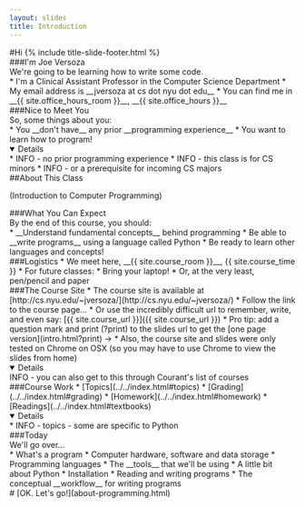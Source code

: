 ```yaml
---
layout: slides
title: Introduction 
---
```

<section markdown="block" class="title-slide">
#Hi
{% include title-slide-footer.html %}
</section>

<section markdown="block">
###I'm Joe Versoza
<aside>
We're going to be learning how to write some code.
</aside>
* I'm a Clinical Assistant Professor in the Computer Science Department
* My email address is __jversoza at cs dot nyu dot edu__
* You can find me in __{{ site.office_hours_room }}__, __{{ site.office_hours }}__
</section>

<section markdown="block">
###Nice to Meet You
<aside>
So, some things about you:
</aside>
* You __don't have__ any prior __programming experience__
* You want to learn how to program!

<details open markdown="block">
* INFO - no prior programming experience
* INFO - this class is for CS minors
* INFO - or a prerequisite for incoming CS majors
</details>
</section>

<section markdown="block">
##About This Class
<p>
<aside>
(Introduction to Computer Programming)
</aside>
</p>
</section>

<section markdown="block">
###What You Can Expect 
<aside>
By the end of this course, you should:
</aside>
* __Understand fundamental concepts__ behind programming
* Be able to __write programs__ using a language called Python
* Be ready to learn other languages and concepts!
</section>

<section markdown="block">
###Logistics
* We meet here, __{{ site.course_room }}__, {{ site.course_time }}
* For future classes:
	* Bring your laptop!
	* Or, at the very least, pen/pencil and paper
</section>

<section markdown="block">
###The Course Site
* The course site is available at [http://cs.nyu.edu/~jversoza/](http://cs.nyu.edu/~jversoza/) 
	* Follow the link to the course page... 
	* Or use the incredibly difficult url to remember, write, and even say: [{{ site.course_url }}]({{ site.course_url }})
* Pro tip: add a question mark and print (?print) to the slides url to get the [one page version](intro.html?print) &rarr;
* Also, the course site and slides were only tested on Chrome on OSX (so you may have to use Chrome to view the slides from home)

<details open>
INFO - you can also get to this through Courant's list of courses
</details>
</section>

<section markdown="block">
###Course Work
* [Topics](../../index.html#topics)
* [Grading](../../index.html#grading)
* [Homework](../../index.html#homework)
* [Readings](../../index.html#textbooks)

<details open>
* INFO - topics - some are specific to Python
</details>
</section>

<section markdown="block">
###Today
<aside>
We'll go over...
</aside>
* What's a program
* Computer hardware, software and data storage
* Programming languages
* The __tools__ that we'll be using
* A little bit about Python
* Installation
* Reading and writing programs
* The conceptual __workflow__ for writing programs
</section>

<section markdown="block">
# [OK.  Let's go!](about-programming.html)
</section>
